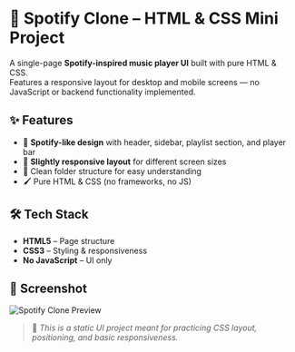 # 🎵 Spotify Clone – HTML & CSS Mini Project  

A single-page **Spotify-inspired music player UI** built with pure HTML & CSS.  
Features a responsive layout for desktop and mobile screens — no JavaScript or backend functionality implemented.  

## ✨ Features  

- 🎨 **Spotify-like design** with header, sidebar, playlist section, and player bar  
- 📱 **Slightly responsive layout** for different screen sizes  
- 📂 Clean folder structure for easy understanding  
- 🖌 Pure HTML & CSS (no frameworks, no JS)  

## 🛠 Tech Stack  

- **HTML5** – Page structure  
- **CSS3** – Styling & responsiveness  
- **No JavaScript** – UI only  

## 📸 Screenshot  

![Spotify Clone Preview](screenshot.png)  

> 📌 *This is a static UI project meant for practicing CSS layout, positioning, and basic responsiveness.*  
